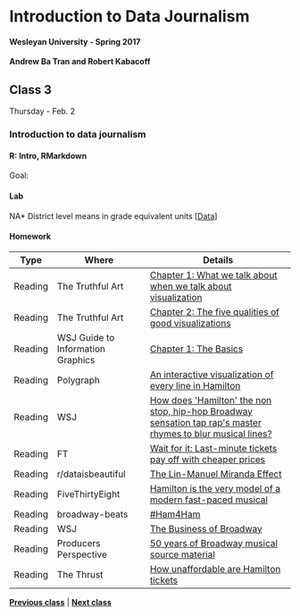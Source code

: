 # Introduction to Data Journalism
  
#### Wesleyan University - Spring 2017
  
**Andrew Ba Tran and Robert Kabacoff**
  
## Class 3
Thursday - Feb. 2
                             
### Introduction to data journalism
                             
#### R: Intro, RMarkdown
                             
Goal: 
                             
#### Lab
NA* District level means in grade equivalent units [[Data](https://stacks.stanford.edu/file/druid:db586ns4974/district%20means%20grade%20equivalent%20std%20(gs)%20(pooled%20year,%20grade%20and%20sub)_v1_1.csv)]
                             
#### Homework
                          
|Type|Where|Details|
|---|---|---|
|Reading|The Truthful Art|[Chapter 1: What we talk about when we talk about visualization]()|
|Reading|The Truthful Art|[Chapter 2: The five qualities of good visualizations]()|
|Reading|WSJ Guide to Information Graphics|[Chapter 1: The Basics]()|
|Reading|Polygraph|[An interactive visualization of every line in Hamilton](http://polygraph.cool/hamilton/)|
|Reading|WSJ|[How does 'Hamilton' the non stop, hip-hop Broadway sensation tap rap's master rhymes to blur musical lines?](http://graphics.wsj.com/hamilton/)|
|Reading|FT|[Wait for it: Last-minute tickets pay off with cheaper prices](https://www.ft.com/content/7cd69f44-26b1-3cd2-9689-c0ebaabc575f)|
|Reading|r/dataisbeautiful|[The Lin-Manuel Miranda Effect](https://www.reddit.com/r/dataisbeautiful/comments/4nxsou/hamilton_the_musical_the_linmanuel_miranda_effect/)|
|Reading|FiveThirtyEight|[Hamilton is the very model of a modern fast-paced musical](http://fivethirtyeight.com/datalab/hamilton-is-the-very-model-of-a-modern-fast-paced-musical/)|
|Reading|broadway-beats|[#Ham4Ham](http://joannaskao.com/broadway-beats/ham4ham/)|
|Reading|WSJ|[The Business of Broadway](http://graphics.wsj.com/business-of-broadway/)|
|Reading|Producers Perspective|[50 years of Broadway musical source material](https://www.theproducersperspective.com/my_weblog/2015/11/50-years-of-broadway-musical-source-material-a-by-the-numbers-infographic.html)|
|Reading|The Thrust|[How unaffordable are Hamilton tickets](http://thethrust.net/how-unaffordable-are-hamilton-tickets/)|
                   
**[Previous class](class2.md)** | **[Next class](class4.md)**
